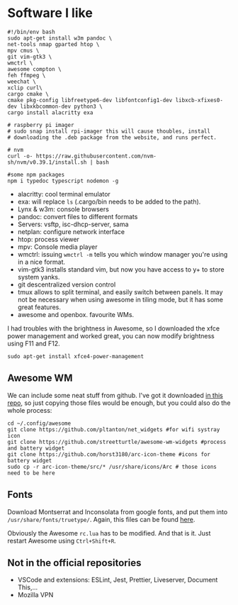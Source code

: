 # Software I like
```
#!/bin/env bash
sudo apt-get install w3m pandoc \
net-tools nmap gparted htop \
mpv cmus \
git vim-gtk3 \
wmctrl \
awesome compton \
feh ffmpeg \
weechat \
xclip curl\
cargo cmake \
cmake pkg-config libfreetype6-dev libfontconfig1-dev libxcb-xfixes0-dev libxkbcommon-dev python3 \
cargo install alacritty exa

# raspberry pi imager
# sudo snap install rpi-imager this will cause thoubles, install
# downloading the .deb package from the website, and runs perfect.

# nvm
curl -o- https://raw.githubusercontent.com/nvm-sh/nvm/v0.39.1/install.sh | bash        

#some npm packages
npm i typedoc typescript nodemon -g
```
* alacritty: cool terminal emulator
* exa: will replace `ls` (.cargo/bin needs to be 
added to the path).
* Lynx & w3m: console browsers
* pandoc: convert files to different formats
* Servers: vsftp, isc-dhcp-server, sama
* netplan: configure network interface
* htop: process viewer
* mpv: Console media player
* wmctrl: issuing `wmctrl -m` tells you which window manager you're using in a nice format.
* vim-gtk3 installs standard vim, but now you have access to y+ to store system yanks.
* git descentralized version control
* tmux allows to split terminal, and easily switch between panels. It may not be necessary when using awesome in tiling mode, but it has some great features.
* awesome and openbox. favourite WMs. 

I had troubles with the brightness in Awesome, so I downloaded the xfce power management and worked great, you can now modify brightness using F11 and F12. 

```
sudo apt-get install xfce4-power-management
```

## Awesome WM
We can include some neat stuff from github. I've got it downloaded [in this repo][configs], so just copying those files would be enough, but you could also do the whole process:

```
cd ~/.config/awesome
git clone https://github.com/pltanton/net_widgets #for wifi systray icon
git clone https://github.com/streetturtle/awesome-wm-widgets #process and battery widget
git clone https://github.com/horst3180/arc-icon-theme #icons for battery widget
sudo cp -r arc-icon-theme/src/* /usr/share/icons/Arc # those icons need to be here
```

## Fonts
Download Montserrat and Inconsolata from google fonts, and put them into `/usr/share/fonts/truetype/`. Again, this files can be found [here][configs].

Obviously the Awesome `rc.lua` has to be modified.
And that is it. Just restart Awesome  using `Ctrl+Shift+R`.

## Not in the official repositories
* VSCode and extensions: ESLint, Jest, Prettier, Liveserver, Document This,...
* Mozilla VPN

[configs]:https://github.com/santimirandarp/configs
